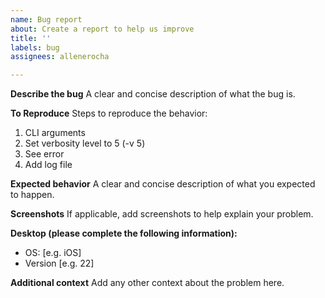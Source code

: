 ```yaml
---
name: Bug report
about: Create a report to help us improve
title: ''
labels: bug
assignees: allenerocha

---
```


**Describe the bug**
A clear and concise description of what the bug is.

**To Reproduce**
Steps to reproduce the behavior:
1. CLI arguments
2. Set verbosity level to 5 (-v 5)
3. See error
4. Add log file

**Expected behavior**
A clear and concise description of what you expected to happen.

**Screenshots**
If applicable, add screenshots to help explain your problem.

**Desktop (please complete the following information):**
 - OS: [e.g. iOS]
 - Version [e.g. 22]

**Additional context**
Add any other context about the problem here.

